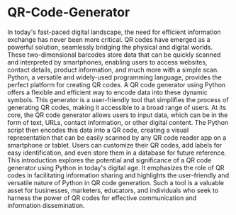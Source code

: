 # QR-Code-Generator

In today's fast-paced digital landscape, the need for efficient information exchange has never been more critical. QR codes have emerged as a powerful solution, seamlessly bridging the physical and digital worlds. These two-dimensional barcodes store data that can be quickly scanned and interpreted by smartphones, enabling users to access websites, contact details, product information, and much more with a simple scan. Python, a versatile and widely-used programming language, provides the perfect platform for creating QR codes. A QR code generator using Python offers a flexible and efficient way to encode data into these dynamic symbols. This generator is a user-friendly tool that simplifies the process of generating QR codes, making it accessible to a broad range of users. At its core, the QR code generator allows users to input data, which can be in the form of text, URLs, contact information, or other digital content. The Python script then encodes this data into a QR code, creating a visual representation that can be easily scanned by any QR code reader app on a smartphone or tablet. Users can customize their QR codes, add labels for easy identification, and even store them in a database for future reference. This introduction explores the potential and significance of a QR code generator using Python in today's digital age. It emphasizes the role of QR codes in facilitating information sharing and highlights the user-friendly and versatile nature of Python in QR code generation. Such a tool is a valuable asset for businesses, marketers, educators, and individuals who seek to harness the power of QR codes for effective communication and information dissemination.

